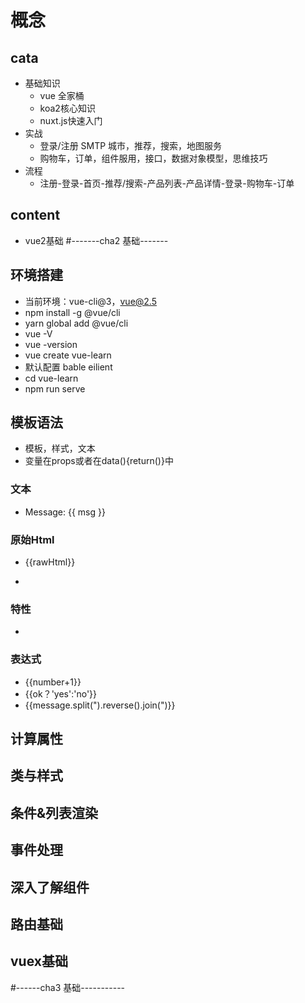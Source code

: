 #	概念
## cata
+   基础知识
    + vue 全家桶
    +   koa2核心知识
    +   nuxt.js快速入门
+   实战
    +   登录/注册  SMTP 城市，推荐，搜索，地图服务
    +  购物车，订单，组件服用，接口，数据对象模型，思维技巧
+   流程
    + 注册-登录-首页-推荐/搜索-产品列表-产品详情-登录-购物车-订单
##  content
+   vue2基础
#-------cha2 基础-------
## 环境搭建
+   当前环境：vue-cli@3，vue@2.5
+   npm install -g @vue/cli
+   yarn global add @vue/cli
+   vue -V
+   vue -version
+   vue create vue-learn
+   默认配置 bable eilient
+   cd vue-learn
+   npm run serve
##  模板语法
+   模板，样式，文本
+   变量在props或者在data(){return()}中
###  文本
+   <span>Message: {{ msg }}</span>
### 原始Html
+   <p>{{rawHtml}}</p>
+   <p><span v-html="rawHtml"></span></p>
### 特性
+   <div v-bind:id="dynamicId"></div>
### 表达式
+   {{number+1}}
+   {{ok？'yes':'no'}}
+   {{message.split(").reverse().join(")}}
##  计算属性
##  类与样式
##  条件&列表渲染
##  事件处理
## 深入了解组件
## 路由基础
## vuex基础
#------cha3 基础-----------